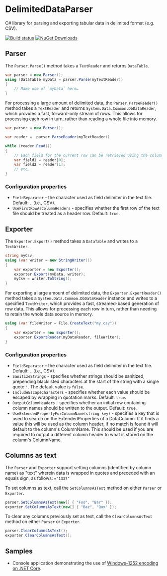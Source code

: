# DelimitedDataParser

C# library for parsing and exporting tabular data in delimited format (e.g. CSV).

[![Build status](https://ci.appveyor.com/api/projects/status/133w3oawii8m2qap/branch/master?svg=true)](https://ci.appveyor.com/project/EnableSoftware/delimiteddataparser) [![NuGet Downloads](https://buildstats.info/nuget/DelimitedDataParser)](https://www.nuget.org/packages/DelimitedDataParser/)

## Parser

The `Parser.Parse()` method takes a `TextReader` and returns `DataTable`.

```c#
var parser = new Parser();
using (DataTable myData = parser.Parse(myTextReader))
{
	// Make use of `myData` here…
}
```

For processing a large amount of delimited data, the `Parser.ParseReader()` method takes a `TextReader` and returns `System.Data.Common.DbDataReader`, which provides a fast, forward-only stream of rows. This allows for processing each row in turn, rather than reading a whole file into memory.

```c#
var parser = new Parser();

var reader =  parser.ParseReader(myTextReader))

while (reader.Read())
{
	// Each field for the current row can be retrieved using the column index:
	var field1 = reader[0];
	var field2 = reader[1];
	// etc…
}
```

### Configuration properties

* `FieldSeparator` - the character used as field delimiter in the text file. Default: `,` (i.e., CSV).
* `UseFirstRowAsColumnHeaders` - specifies whether the first row of the text file should be treated as a header row. Default: `true`.

## Exporter

The `Exporter.Export()` method takes a `DataTable` and writes to a `TextWriter`.

```c#
string myCsv;
using (var writer = new StringWriter())
{
	var exporter = new Exporter();
    exporter.Export(myData, writer);
    myCsv = writer.ToString();
}
```

For exporting a large amount of delimited data, the `Exporter.ExportReader()` method takes a `System.Data.Common.DbDataReader` instance and writes to a specified `TextWriter`, which provides a fast, streamed-based generation of row data. This allows for processing each row in turn, rather than needing to retain the whole data source in memory.

```c#
using (var fileWriter = File.CreateText("my.csv"))
{
    var exporter = new Exporter();
    exporter.ExportReader(myDataReader, fileWriter);
}
```

### Configuration properties

* `FieldSeparator` - the character used as field delimiter in the text file. Default: `,` (i.e., CSV).
* `SanitizeStrings` - specifies whether strings should be sanitized, prepending blacklisted characters at the start of the string with a single quote `'`. The default value is `false`.
* `IncludeEscapeCharacters` - specifies whether each value should be escaped by wrapping in quotation marks. Default: `true`.
* `OutputColumnHeaders` - specifies whether an initial row containing column names should be written to the output. Default: `true`.
* `UseExtendedPropertyForColumnName(string key)` - specifies a key that is used to search on the ExtendedProperties of a DataColumn. If it finds a value this will be used as the column header, if no match is found it will default to the column's ColumnName. This should be used if you are required to output a different column header to what is stored on the column's ColumnName.

## Columns as text

The `Parser` and `Exporter` support setting columns (identified by column name) as "text" wherein data is wrapped in quotes and preceded with an equals sign, as follows: `="1337"`

To set columns as text, call the `SetColumnsAsText` method on either `Parser` or `Exporter`.

```c#
parser.SetColumnsAsText(new[] { "Foo", "Bar" });
exporter.SetColumnsAsText(new[] { "Baz", "Qux" });
```

To clear any columns previously set as text, call the `ClearColumnsAsText` method on either `Parser` or `Exporter`.

```c#
parser.ClearColumnsAsText();
exporter.ClearColumnsAsText();
```

## Samples

- Console application demonstrating the use of [Windows-1252 encoding on .NET Core](https://github.com/EnableSoftware/DelimitedDataParser/tree/master/samples/NetCoreWindowsEncoding).
